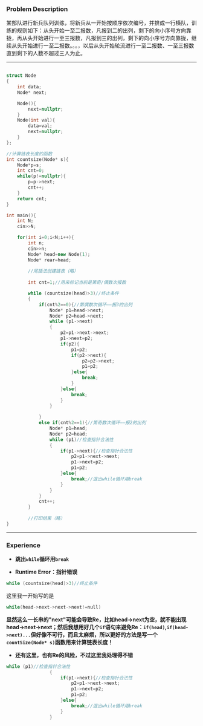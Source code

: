 ### Problem Description

某部队进行新兵队列训练，将新兵从一开始按顺序依次编号，并排成一行横队，训练的规则如下：从头开始一至二报数，凡报到二的出列，剩下的向小序号方向靠拢，再从头开始进行一至三报数，凡报到三的出列，剩下的向小序号方向靠拢，继续从头开始进行一至二报数。。。，以后从头开始轮流进行一至二报数、一至三报数直到剩下的人数不超过三人为止。

---
```cpp

struct Node
{
    int data;
    Node* next;

    Node(){
        next=nullptr;
    }
    Node(int val){
        data=val;
        next=nullptr;
    }
};

//计算链表长度的函数
int countsize(Node* s){
	Node*p=s;
	int cnt=0;
	while(p!=nullptr){
		p=p->next;
		cnt++;
	}
	return cnt;
}

int main(){
    int N;
    cin>>N;

    for(int i=0;i<N;i++){
        int n;
        cin>>n;
        Node* head=new Node(1);
        Node* rear=head;
		
		//尾插法创建链表（略）
        
        int cnt=1;//用来标记当前是第奇/偶数次报数

		while (countsize(head)>3)//终止条件
        {
            if(cnt%2==0){//第偶数次循环——报3的出列
                Node* p1=head->next;
                Node* p2=head->next;
                while (p1->next)
                {
                    p2=p1->next->next;
                    p1->next=p2;
                    if(p2){
                        p1=p2;
                        if(p2->next){
                            p2=p2->next;
                            p1=p2;
                        }else{
                        	break;
						}
                    }else{
						break;
					}
                }
                
            }
            else if(cnt%2==1){//第奇数次循环——报2的出列
                Node* p1=head;
                Node* p2=head;
                while (p1)//检查指针合法性
                {
                    if(p1->next){//检查指针合法性
                        p2=p1->next->next;
                        p1->next=p2;
                        p1=p2;  
                    }else{
                    	break;//退出while循环用break
					}
                }
            }
            cnt++;
        }
        
        //打印结果（略）
}
```

---
### Experience

- **跳出`while`循环用`break`** 
	
- **Runtime Error：指针错误**

```cpp
while (countsize(head)>3)//终止条件
```

   这里我一开始写的是
```cpp
while(head->next->next->next!=null)
```

**显然这么一长串的"next"可能会导致Re，比如head->next为空，就不能出现head->next->next；然后我想用好几个`if`语句来避免Re：`if(head)`,`if(head->next)...`但好像不可行，而且太麻烦，所以更好的方法是写一个`countSize(Node* s)`函数用来计算链表长度！** 
	
- **还有这里，也有Re的风险，不过这里我处理得不错** 

```cpp
while (p1)//检查指针合法性
                {
                    if(p1->next){//检查指针合法性
                        p2=p1->next->next;
                        p1->next=p2;
                        p1=p2;  
                    }else{
                    	break;//退出while循环用break
					}
                }
```
